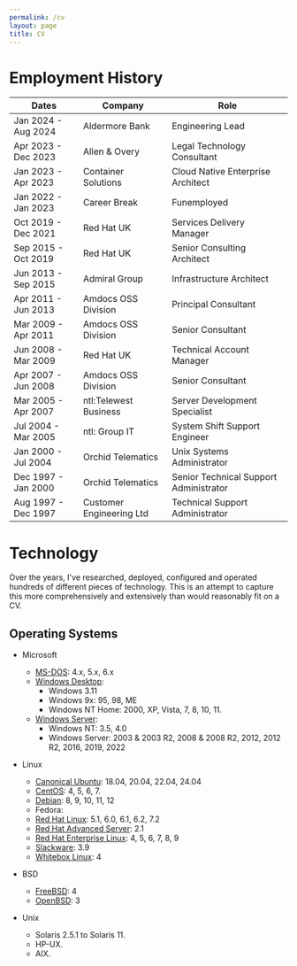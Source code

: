 ```yaml
---
permalink: /cv
layout: page
title: CV
---
```


# Employment History

| Dates | Company | Role |
|--- |--- |--- |
| Jan 2024 - Aug 2024 | Aldermore Bank | Engineering Lead | 
| Apr 2023 - Dec 2023 | Allen & Overy | Legal Technology Consultant | 
| Jan 2023 - Apr 2023 | Container Solutions | Cloud Native Enterprise Architect | 
| Jan 2022 - Jan 2023 | Career Break | Funemployed | 
| Oct 2019 - Dec 2021 | Red Hat UK  | Services Delivery Manager | 
| Sep 2015 - Oct 2019 | Red Hat UK  | Senior Consulting Architect | 
| Jun 2013 - Sep 2015 | Admiral Group | Infrastructure Architect | 
| Apr 2011 - Jun 2013 | Amdocs OSS Division | Principal Consultant | 
| Mar 2009 - Apr 2011 | Amdocs OSS Division | Senior Consultant | 
| Jun 2008 - Mar 2009 | Red Hat UK | Technical Account Manager | 
| Apr 2007 - Jun 2008 | Amdocs OSS Division | Senior Consultant | 
| Mar 2005 - Apr 2007 | ntl:Telewest Business | Server Development Specialist | 
| Jul 2004 - Mar 2005 | ntl: Group IT | System Shift Support Engineer | 
| Jan 2000 - Jul 2004 | Orchid Telematics | Unix Systems Administrator | 
| Dec 1997 - Jan 2000 | Orchid Telematics | Senior Technical Support Administrator | 
| Aug 1997 - Dec 1997 | Customer Engineering Ltd | Technical Support Administrator | 

# Technology
Over the years, I've researched, deployed, configured and operated hundreds of different pieces of technology. This is an attempt to capture this more comprehensively and extensively than would reasonably fit on a CV.

## Operating Systems

- Microsoft
    - [MS-DOS](https://en.wikipedia.org/wiki/MS-DOS): 4.x, 5.x, 6.x
    - [Windows Desktop](https://en.wikipedia.org/wiki/List_of_Microsoft_Windows_versions#Personal_computer_versions): 
        - Windows 3.11
        - Windows 9x: 95, 98, ME 
        - Windows NT Home: 2000, XP, Vista, 7, 8, 10, 11.
    - [Windows Server](https://en.wikipedia.org/wiki/List_of_Microsoft_Windows_versions#Server_versions):
        - Windows NT: 3.5, 4.0
        - Windows Server: 2003 & 2003 R2, 2008 & 2008 R2, 2012, 2012 R2, 2016, 2019, 2022
- Linux
    - [Canonical Ubuntu](https://en.wikipedia.org/wiki/Ubuntu_version_history#Table_of_versions): 18.04, 20.04, 22.04, 24.04  
    - [CentOS](https://en.wikipedia.org/wiki/CentOS#CentOS_releases): 4, 5, 6, 7.
    - [Debian](https://en.wikipedia.org/wiki/Debian_version_history): 8, 9, 10, 11, 12
    - Fedora: 
    - [Red Hat Linux](https://en.wikipedia.org/wiki/Red_Hat_Linux#Version_history): 5.1, 6.0, 6.1, 6.2, 7.2
    - [Red Hat Advanced Server](https://en.wikipedia.org/wiki/Red_Hat_Enterprise_Linux#RHEL_2.1): 2.1
    - [Red Hat Enterprise Linux](https://en.wikipedia.org/wiki/Red_Hat_Enterprise_Linux#Version_history_and_timeline[37]): 4, 5, 6, 7, 8, 9
    - [Slackware](https://en.wikipedia.org/wiki/Slackware#Releases): 3.9
    - [Whitebox Linux](https://www.whiteboxlinux.org/): 4
- BSD
    - [FreeBSD](https://en.wikipedia.org/wiki/FreeBSD_version_history#Version_history): 4
    - [OpenBSD](https://en.wikipedia.org/wiki/OpenBSD#Releases): 3

- Unix

  - Solaris 2.5.1 to Solaris 11. 
  - HP-UX. 
  - AIX. 